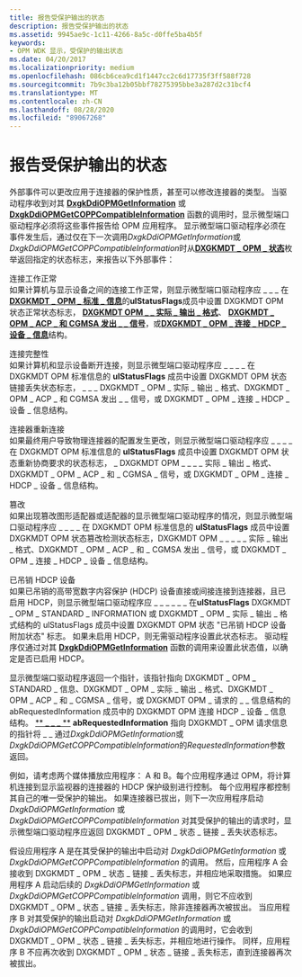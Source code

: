 ```yaml
---
title: 报告受保护输出的状态
description: 报告受保护输出的状态
ms.assetid: 9945ae9c-1c11-4266-8a5c-d0ffe5ba4b5f
keywords:
- OPM WDK 显示，受保护的输出状态
ms.date: 04/20/2017
ms.localizationpriority: medium
ms.openlocfilehash: 086cb6cea9cd1f1447cc2c6d17735f3ff588f728
ms.sourcegitcommit: 7b9c3ba12b05bbf78275395bbe3a287d2c31bcf4
ms.translationtype: MT
ms.contentlocale: zh-CN
ms.lasthandoff: 08/28/2020
ms.locfileid: "89067268"
---
```

# <a name="reporting-status-of-a-protected-output"></a>报告受保护输出的状态


外部事件可以更改应用于连接器的保护性质，甚至可以修改连接器的类型。 当驱动程序收到对其 [**DxgkDdiOPMGetInformation**](/windows-hardware/drivers/ddi/dispmprt/nc-dispmprt-dxgkddi_opm_get_information) 或 [**DxgkDdiOPMGetCOPPCompatibleInformation**](/windows-hardware/drivers/ddi/dispmprt/nc-dispmprt-dxgkddi_opm_get_copp_compatible_information) 函数的调用时，显示微型端口驱动程序必须将这些事件报告给 OPM 应用程序。 显示微型端口驱动程序必须在事件发生后，通过仅在下一次调用*DxgkDdiOPMGetInformation*或*DxgkDdiOPMGetCOPPCompatibleInformation*时从[**DXGKMDT \_ OPM \_ 状态**](/windows-hardware/drivers/ddi/d3dkmdt/ne-d3dkmdt-_dxgkmdt_opm_status)枚举返回指定的状态标志，来报告以下外部事件：

<span id="Connection_working_properly"></span><span id="connection_working_properly"></span><span id="CONNECTION_WORKING_PROPERLY"></span>连接工作正常  
如果计算机与显示设备之间的连接工作正常，则显示微型端口驱动程序应 \_ \_ \_ 在[**DXGKMDT \_ OPM \_ 标准 \_ 信息**](/windows-hardware/drivers/ddi/d3dkmdt/ns-d3dkmdt-_dxgkmdt_opm_standard_information)的**ulStatusFlags**成员中设置 DXGKMDT OPM 状态正常状态标志， [**DXGKMDT OPM \_ \_ 实际 \_ 输出 \_ 格式**](/windows-hardware/drivers/ddi/d3dkmdt/ns-d3dkmdt-_dxgkmdt_opm_actual_output_format)、 [**DXGKMDT \_ OPM \_ ACP \_ 和 CGMSA 发出 \_ \_ 信号**](/windows-hardware/drivers/ddi/d3dkmdt/ns-d3dkmdt-_dxgkmdt_opm_acp_and_cgmsa_signaling)，或[**DXGKMDT \_ OPM \_ 连接 \_ HDCP \_ 设备 \_ 信息**](/windows-hardware/drivers/ddi/d3dkmdt/ns-d3dkmdt-_dxgkmdt_opm_connected_hdcp_device_information)结构。

<span id="Connection_integrity"></span><span id="connection_integrity"></span><span id="CONNECTION_INTEGRITY"></span>连接完整性  
如果计算机和显示设备断开连接，则显示微型端口驱动程序应 \_ \_ \_ \_ 在 DXGKMDT OPM 标准信息的 **ulStatusFlags** 成员中设置 DXGKMDT OPM 状态链接丢失状态标志， \_ \_ \_ DXGKMDT \_ OPM \_ 实际 \_ 输出 \_ 格式、DXGKMDT \_ OPM \_ ACP \_ 和 CGMSA 发出 \_ \_ 信号，或 DXGKMDT \_ OPM \_ 连接 \_ HDCP \_ 设备 \_ 信息结构。

<span id="Connector_reconfigurations"></span><span id="connector_reconfigurations"></span><span id="CONNECTOR_RECONFIGURATIONS"></span>连接器重新连接  
如果最终用户导致物理连接器的配置发生更改，则显示微型端口驱动程序应 \_ \_ \_ \_ 在 DXGKMDT OPM 标准信息的 **ulStatusFlags** 成员中设置 DXGKMDT OPM 状态重新协商要求的状态标志， \_ DXGKMDT OPM \_ \_ \_ \_ 实际 \_ 输出 \_ 格式、DXGKMDT \_ OPM \_ ACP \_ 和 \_ CGMSA \_ 信号，或 DXGKMDT \_ OPM \_ 连接 \_ HDCP \_ 设备 \_ 信息结构。

<span id="Tampering"></span><span id="tampering"></span><span id="TAMPERING"></span>篡改  
如果出现篡改图形适配器或适配器的显示微型端口驱动程序的情况，则显示微型端口驱动程序应 \_ \_ \_ \_ 在 DXGKMDT OPM 标准信息的 **ulStatusFlags** 成员中设置 DXGKMDT OPM 状态篡改检测状态标志，DXGKMDT OPM \_ \_ \_ \_ \_ 实际 \_ 输出 \_ 格式、DXGKMDT \_ OPM \_ ACP \_ 和 \_ CGMSA 发出 \_ 信号，或 DXGKMDT \_ OPM \_ 连接 \_ HDCP \_ 设备 \_ 信息结构。

<span id="Revoked_HDCP_device"></span><span id="revoked_hdcp_device"></span><span id="REVOKED_HDCP_DEVICE"></span>已吊销 HDCP 设备  
如果已吊销的高带宽数字内容保护 (HDCP) 设备直接或间接连接到连接器，且已启用 HDCP，则显示微型端口驱动程序应 \_ \_ \_ \_ \_ \_ 在**ulStatusFlags** DXGKMDT \_ OPM \_ STANDARD \_ INFORMATION 或 DXGKMDT \_ OPM \_ 实际 \_ 输出 \_ 格式结构的 ulStatusFlags 成员中设置 DXGKMDT OPM 状态 "已吊销 HDCP 设备附加状态" 标志。 如果未启用 HDCP，则无需驱动程序设置此状态标志。 驱动程序仅通过对其 [**DxgkDdiOPMGetInformation**](/windows-hardware/drivers/ddi/dispmprt/nc-dispmprt-dxgkddi_opm_get_information) 函数的调用来设置此状态值，以确定是否已启用 HDCP。

显示微型端口驱动程序返回一个指针，该指针指向 DXGKMDT \_ OPM \_ STANDARD \_ 信息、DXGKMDT \_ OPM \_ 实际 \_ 输出 \_ 格式、DXGKMDT \_ OPM \_ ACP \_ 和 \_ CGMSA \_ 信号，或 DXGKMDT OPM \_ 请求的 \_ \_ 信息结构的 abRequestedInformation 成员中的 DXGKMDT OPM 连接 HDCP \_ 设备 \_ 信息结构。 [** \_ \_ \_ **](/windows-hardware/drivers/ddi/d3dkmdt/ns-d3dkmdt-_dxgkmdt_opm_requested_information) **abRequestedInformation** 指向 DXGKMDT \_ OPM 请求信息的指针将 \_ \_ 通过*DxgkDdiOPMGetInformation*或*DxgkDdiOPMGetCOPPCompatibleInformation*的*RequestedInformation*参数返回。

例如，请考虑两个媒体播放应用程序： A 和 B。每个应用程序通过 OPM，将计算机连接到显示监视器的连接器的 HDCP 保护级别进行控制。 每个应用程序都控制其自己的唯一受保护的输出。 如果连接器已拔出，则下一次应用程序启动 *DxgkDdiOPMGetInformation* 或 *DxgkDdiOPMGetCOPPCompatibleInformation* 对其受保护的输出的请求时，显示微型端口驱动程序应返回 DXGKMDT \_ OPM \_ 状态 \_ 链接 \_ 丢失状态标志。

假设应用程序 A 是在其受保护的输出中启动对 *DxgkDdiOPMGetInformation* 或 *DxgkDdiOPMGetCOPPCompatibleInformation* 的调用。 然后，应用程序 A 会接收到 DXGKMDT \_ OPM \_ 状态 \_ 链接 \_ 丢失标志，并相应地采取措施。 如果应用程序 A 启动后续的 *DxgkDdiOPMGetInformation* 或 *DxgkDdiOPMGetCOPPCompatibleInformation* 调用，则它不应收到 DXGKMDT \_ OPM \_ 状态 \_ 链接 \_ 丢失标志，除非连接器再次被拔出。 当应用程序 B 对其受保护的输出启动对 *DxgkDdiOPMGetInformation* 或 *DxgkDdiOPMGetCOPPCompatibleInformation* 的调用时，它会收到 DXGKMDT \_ OPM \_ 状态 \_ 链接 \_ 丢失标志，并相应地进行操作。 同样，应用程序 B 不应再次收到 DXGKMDT \_ OPM \_ 状态 \_ 链接 \_ 丢失标志，直到连接器再次被拔出。

 

